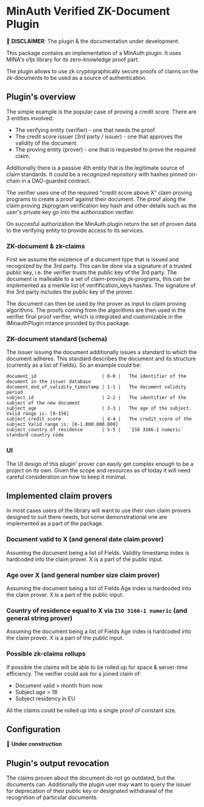 # MinAuth Verified ZK-Document Plugin

🚧 **DISCLAIMER**: The plugin & the documentation under development.

This package contains an implementation of a MinAuth plugin.
It uses MINA's o1js library for its zero-knowledge proof part.

The plugin allows to use zk cryptographically secure proofs of claims
on the zk-documents to be used as a source of authentication.

## Plugin's overview

The simple example is the popular case of proving a credit score.
There are 3 entities involved:

- The verifying entity (verifier) - one that needs the proof
- The credit score issuer (3rd party / issuer) - one that approves the validity of the document
- The proving entity (prover) - one that is requested to prove the required claim.

Additionally there is a passive 4th entity that is the legitimate source of claim standards.
It could be a recognized repository with hashes pinned on-chain in a DAO-guarded contract.

The verifier uses one of the required "credit score above X" claim proving programs to create 
a proof against their document. The proof along the claim proving zkprogram verification key hash
and other details such as the user's private key go into the authorization verifier.

On succesful authorization the MinAuth plugin return the set of proven data to the verifying entity
to provide access to its services.

### ZK-document & zk-claims

First we assume the existence of a document type that is issued and recognized by
the 3rd party. This can be done via a signature of a trusted public key, i.e. the
verifier trusts the public key of the 3rd party. The document is malleable to a
set of claim-proving zk-programs, this can be implemented as a merkle list of
verifification_keys hashes.
The signature of the 3rd party includes the public key of the prover.

The document can then be used by the prover as input to claim proving algorithms.
The proofs coming from the algorithms are then used in the verifier final proof verifier,
which is integrated and customizable in the IMinauthPlugin intance provided by this
package.


### ZK-document standard (schema)

The issuer issuing the document additionally issues a standard to which the document adheres.
This standard describes the document and its structure (currently as a list of Fields).
So an example could be:

```
document_id                        | 0-0 |   The identifier of the document in the issuer database
document_end_of_validity_timestamp | 1-1 |   The document validity period.
subject_id                         | 2-2 |   The identifier of the subject of the new document
subject_age                        | 3-3 |   The age of the subject. Valid range is: [0-150]
subject_credit_score               | 4-4 |   The credit_score of the subject Valid range is: [0-1.000.000.000]
subject_country_of_residence       | 5-5 |   `ISO 3166-1 numeric` standard country code
```

### UI

The UI design of this plugin' prover can easily get complex enough to be a project on its
own. Given the scope and resources as of today it will need careful consideration
on how to keep it minimal.

## Implemented claim provers

In most cases users of the library will want to use their own claim provers designed
to suit there needs, but some demonstrational one are implemented as a part of the
package.

### Document valid to X (and general date claim prover)

Assuming the document being a list of Fields. Validity timestamp index is hardcoded into the claim prover.
X is a part of the public input.

### Age over X (and general number size claim prover)

Assuming the document being a list of Fields Age index is hardcoded into the claim prover.
X is a part of the public input.

### Country of residence equal to X via `ISO 3166-1 numeric` (and general string prover)

Assuming the document being a list of Fields Age index is hardcoded into the claim prover.
X is a part of the public input.

### Possible zk-claims rollups

If possible the claims will be able to be rolled up for space & server-time efficiency.
The verifier could ask for a joined claim of:

- Document valid > month from now
- Subject age > 18
- Subject residency in EU

All the claims could be rolled up into a single proof of constant size.

## Configuration

🚧 **Under construction**

## Plugin's output revocation

The claims proven about the document do not go outdated, but the documents can.
Additionally the plugin user may want to query the issuer for deprecation of their public
key or designated withdrawal of the recognition of particular documents.
